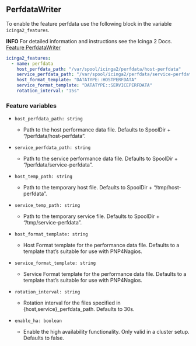 ## PerfdataWriter

To enable the feature perfdata use the following block in the variable `icinga2_features`.

**INFO** For detailed information and instructions see the Icinga 2 Docs. [Feature PerfdataWriter](https://icinga.com/docs/icinga-2/latest/doc/09-object-types/#perfdatabwriter)

```yaml
icinga2_features:
  - name: perfdata
    host_perfdata_path: "/var/spool/icinga2/perfdata/host-perfdata"
    service_perfdata_path: "/var/spool/icinga2/perfdata/service-perfdata"
    host_format_template: "DATATYPE::HOSTPERFDATA"
    service_format_template: "DATATYPE::SERVICEPERFDATA"
    rotation_interval: "15s"
```

### Feature variables

* `host_perfdata_path: string`
  * Path to the host performance data file. Defaults to SpoolDir + “/perfdata/host-perfdata”.

* `service_perfdata_path: string`
  * Path to the service performance data file. Defaults to SpoolDir + “/perfdata/service-perfdata”.

* `host_temp_path: string`
  * Path to the temporary host file. Defaults to SpoolDir + “/tmp/host-perfdata”.

* `service_temp_path: string`
  * Path to the temporary service file. Defaults to SpoolDir + “/tmp/service-perfdata”.

* `host_format_template: string`
  * Host Format template for the performance data file. Defaults to a template that’s suitable for use with PNP4Nagios.

* `service_format_template: string`
  * Service Format template for the performance data file. Defaults to a template that’s suitable for use with PNP4Nagios.

* `rotation_interval: string`
  * Rotation interval for the files specified in {host,service}_perfdata_path. Defaults to 30s.

* `enable_ha: boolean`
  * Enable the high availability functionality. Only valid in a cluster setup. Defaults to false.
